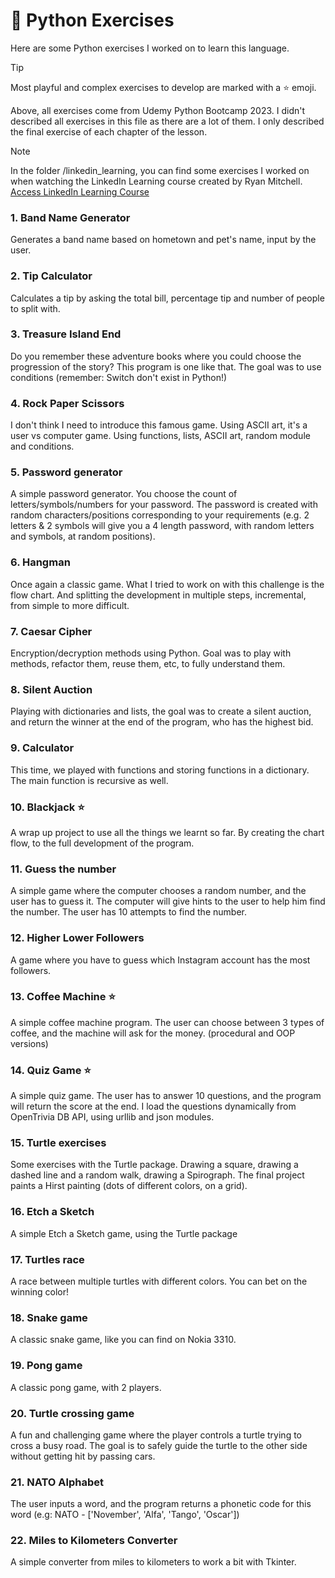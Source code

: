 # :snake: Python Exercises

Here are some Python exercises I worked on to learn this language.

> [!TIP]
> Most playful and complex exercises to develop are marked with a :star: emoji.

Above, all exercises come from Udemy Python Bootcamp 2023. I didn't described all exercises in this file as there are a
lot of them. I only described the final exercise of each chapter of the lesson.

> [!NOTE]
> In the folder /linkedin_learning, you can find some exercises I worked on when watching the LinkedIn
> Learning course created by Ryan Mitchell.
> [Access LinkedIn Learning Course](https://www.linkedin.com/learning-login/share?forceAccount=false&redirect=https%3A%2F%2Fwww.linkedin.com%2Flearning%2Fpython-essential-training-18764650%3Ftrk%3Dshare_ent_url%26shareId%3DhOmHTWo6ScGy%252BMAJ0b8lEQ%253D%253D)

### 1. Band Name Generator

Generates a band name based on hometown and pet's name, input by the user.

### 2. Tip Calculator

Calculates a tip by asking the total bill, percentage tip and number of people to split with.

### 3. Treasure Island End

Do you remember these adventure books where you could choose the progression of the story? This program is one like
that. The goal was to use conditions (remember: Switch don't exist in Python!)

### 4. Rock Paper Scissors

I don't think I need to introduce this famous game. Using ASCII art, it's a user vs computer game. Using functions,
lists, ASCII art, random module and conditions.

### 5. Password generator

A simple password generator. You choose the count of letters/symbols/numbers for your password. The password is created
with random characters/positions corresponding to your requirements (e.g. 2 letters & 2 symbols will give you a 4 length
password, with random letters and symbols, at random positions).

### 6. Hangman

Once again a classic game. What I tried to work on with this challenge is the flow chart. And splitting the development
in multiple steps, incremental, from simple to more difficult.

### 7. Caesar Cipher

Encryption/decryption methods using Python. Goal was to play with methods, refactor them, reuse them, etc, to fully
understand them.

### 8. Silent Auction

Playing with dictionaries and lists, the goal was to create a silent auction, and return the winner at the end of the
program, who has the highest bid.

### 9. Calculator

This time, we played with functions and storing functions in a dictionary. The main function is recursive as well.

### 10. Blackjack :star:

A wrap up project to use all the things we learnt so far. By creating the chart flow, to the full development of the
program.

### 11. Guess the number

A simple game where the computer chooses a random number, and the user has to guess it. The computer will give hints to
the user to help him find the number. The user has 10 attempts to find the number.

### 12. Higher Lower Followers

A game where you have to guess which Instagram account has the most followers.

### 13. Coffee Machine :star:

A simple coffee machine program. The user can choose between 3 types of coffee, and the machine will ask for the
money. (procedural and OOP versions)

### 14. Quiz Game :star:

A simple quiz game. The user has to answer 10 questions, and the program will return the score at the end. I load the
questions dynamically from OpenTrivia DB API, using urllib and json modules.

### 15. Turtle exercises

Some exercises with the Turtle package. Drawing a square, drawing a dashed line and a random walk, drawing a Spirograph.
The final project paints a Hirst painting (dots of different colors, on a grid).

### 16. Etch a Sketch

A simple Etch a Sketch game, using the Turtle package

### 17. Turtles race

A race between multiple turtles with different colors. You can bet on the winning color!

### 18. Snake game
A classic snake game, like you can find on Nokia 3310.

### 19. Pong game
A classic pong game, with 2 players.

### 20. Turtle crossing game
A fun and challenging game where the player controls a turtle trying to cross a busy road. The goal is to safely guide the turtle to the other side without getting hit by passing cars.

### 21. NATO Alphabet
The user inputs a word, and the program returns a phonetic code for this word (e.g: NATO - ['November', 'Alfa', 'Tango', 'Oscar'])

### 22. Miles to Kilometers Converter
A simple converter from miles to kilometers to work a bit with Tkinter.
